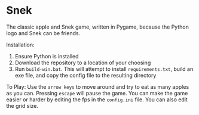 # Snek
The classic apple and Snek game, written in Pygame, because the Python logo and Snek can be friends.

Installation:
1. Ensure Python is installed
2. Download the repository to a location of your choosing
3. Run `build-win.bat`. This will attempt to install `requirements.txt`, build an exe file, and copy the config file to the resulting directory

To Play:
Use the `arrow keys` to move around and try to eat as many apples as you can. Pressing `escape` will pause the game.
You can make the game easier or harder by editing the fps in the `config.ini` file. You can also edit the grid size. 